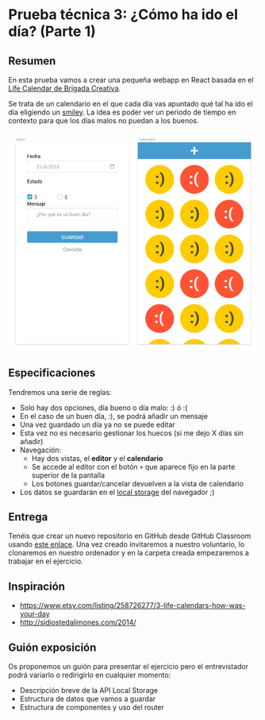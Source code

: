 # Prueba técnica 3: ¿Cómo ha ido el día? (Parte 1)


## Resumen

En esta prueba vamos a crear una pequeña webapp en React basada en el [Life Calendar de Brigada Creativa](https://www.etsy.com/listing/258726277/3-life-calendars-how-was-your-day).

Se trata de un calendario en el que cada día vas apuntado qué tal ha ido el día eligiendo un [smiley](https://en.wikipedia.org/wiki/Smiley).
La idea es poder ver un periodo de tiempo en contexto para que los días malos no puedan a los buenos.

![Pokedex](assets/life-calendar.png)

## Especificaciones
Tendremos una serie de reglas:
- Solo hay dos opciones, día bueno o día malo:  :) ó :(
- En el caso de un buen día, :), se podrá añadir un mensaje
- Una vez guardado un día ya no se puede editar
- Esta vez no es necesario gestionar los huecos (si me dejo X días sin añadir)
- Navegación:
  - Hay dos vistas, el **editor** y el **calendario**
  - Se accede al editor con el botón `+` que aparece fijo en la parte superior de la pantalla
  - Los botones guardar/cancelar devuelven a la vista de calendario
- Los datos se guardarán en el [local storage](https://developer.mozilla.org/en-US/docs/Web/API/Window/localStorage) del navegador ;)



## Entrega
Tenéis que crear un nuevo repositorio en GitHub desde GitHub Classroom usando [este enlace](https://classroom.github.com/a/gncR3d-x). Una vez creado invitaremos a nuestro voluntario, lo clonaremos en nuestro ordenador y en la carpeta creada empezaremos a trabajar en el ejercicio.

## Inspiración

- https://www.etsy.com/listing/258726277/3-life-calendars-how-was-your-day
- http://sidiostedalimones.com/2014/

## Guión exposición
Os proponemos un guión para presentar el ejercicio pero el entrevistador podrá variarlo o redirigirlo en cualquier momento:
- Descripción breve de la API Local Storage
- Estructura de datos que vamos a guardar
- Estructura de componentes y uso del router
